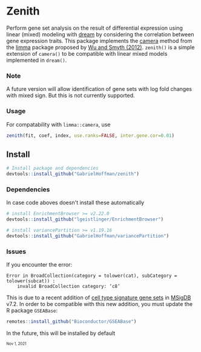 # Zenith

Perform gene set analysis on the result of differential expression using linear (mixed) modeling with [dream](https://doi.org/10.1093/bioinformatics/btaa687) by considering the correlation between gene expression traits.  This package implements the [camera](https://www.rdocumentation.org/packages/limma/versions/3.28.14/topics/camera) method from the [limma](https://bioconductor.org/packages/limma/) package proposed by [Wu and Smyth (2012)](https://doi.org/10.1093/nar/gks461).  `zenith()` is a simple extension of `camera()` to be compatible with linear mixed models implemented in `dream()`.


### Note
A future version will allow identification of gene sets with log fold changes with mixed sign. But this is not currently supported.

### Usage
For compatability with `limma::camera`, use 
```r
zenith(fit, coef, index, use.ranks=FALSE, inter.gene.cor=0.01)
```

## Install
```r
# Install package and dependencies
devtools::install_github("GabrielHoffman/zenith")
```

### Dependencies
In case code aboves doesn't install these automatically
```r
# install EnrichmentBrowser >= v2.22.0
devtools::install_github("lgeistlinger/EnrichmentBrowser")

# install variancePartition >= v1.19.16
devtools::install_github("GabrielHoffman/variancePartition")
```

### Issues
If you encounter the error:

```
Error in BroadCollection(category = tolower(cat), subCategory = tolower(subcat)) :
	invalid BroadCollection category: ‘c8’
```

This is due to a recent addition of [cell type signature gene sets](https://www.gsea-msigdb.org/gsea/msigdb/collections.jsp#C8) in [MSigDB](https://www.gsea-msigdb.org/gsea/msigdb) v7.2.  In order to be compatible with this new addition, you must update the R package `GSEABase`: 

```r
remotes::install_github("Bioconductor/GSEABase")
```
In the future, this will be installed by default


<sub><sub>Nov 1, 2021</sub></sub>

